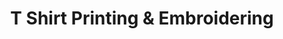 ---
title: "T Shirt Printing & Embroidering"
url: /chester/t-shirt-printing-and-embroidering/
shop: clothes
---